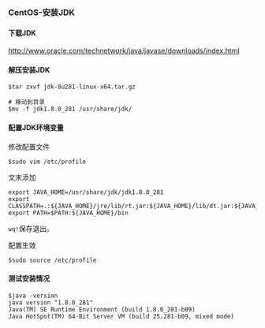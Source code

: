 ### CentOS-安装JDK

#### 下载JDK

http://www.oracle.com/technetwork/java/javase/downloads/index.html



#### 解压安装JDK

```
$tar zxvf jdk-8u281-linux-x64.tar.gz

# 移动到目录
$mv -f jdk1.8.0_281 /usr/share/jdk/
```



#### **配置JDK环境变量**

修改配置文件

```
$sudo vim /etc/profile
```

文末添加

```
export JAVA_HOME=/usr/share/jdk/jdk1.8.0_281
export CLASSPATH=.:${JAVA_HOME}/jre/lib/rt.jar:${JAVA_HOME}/lib/dt.jar:${JAVA_HOME}/lib/tools.jar
export PATH=$PATH:${JAVA_HOME}/bin
```



`wq!`保存退出。



配置生效

```
$sudo source /etc/profile
```



#### 测试安装情况

```
$java -version
java version "1.8.0_281"
Java(TM) SE Runtime Environment (build 1.8.0_281-b09)
Java HotSpot(TM) 64-Bit Server VM (build 25.281-b09, mixed mode)
```


